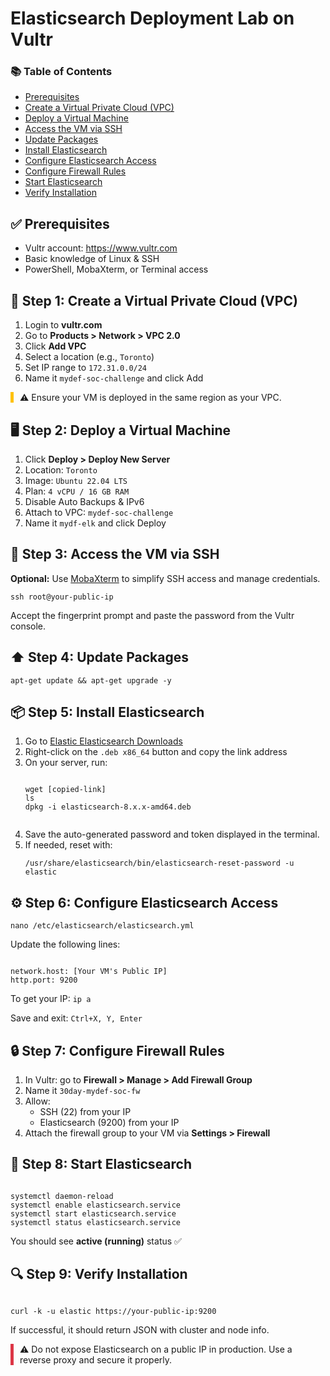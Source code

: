 <h1>Elasticsearch Deployment Lab on Vultr</h1>

<nav>
  <h3>📚 Table of Contents</h3>
  <ul>
    <li><a href="#prerequisites">Prerequisites</a></li>
    <li><a href="#vpc">Create a Virtual Private Cloud (VPC)</a></li>
    <li><a href="#vm">Deploy a Virtual Machine</a></li>
    <li><a href="#ssh">Access the VM via SSH</a></li>
    <li><a href="#update">Update Packages</a></li>
    <li><a href="#install">Install Elasticsearch</a></li>
    <li><a href="#configure">Configure Elasticsearch Access</a></li>
    <li><a href="#firewall">Configure Firewall Rules</a></li>
    <li><a href="#start">Start Elasticsearch</a></li>
    <li><a href="#verify">Verify Installation</a></li>
  </ul>
</nav>

<h2 id="prerequisites">✅ Prerequisites</h2>
<ul>
  <li>Vultr account: <a href="https://www.vultr.com/?ref=9770421-9J" target="_blank">https://www.vultr.com</a></li>
  <li>Basic knowledge of Linux & SSH</li>
  <li>PowerShell, MobaXterm, or Terminal access</li>
</ul>

<h2 id="vpc">🧩 Step 1: Create a Virtual Private Cloud (VPC)</h2>
<ol>
  <li>Login to <strong>vultr.com</strong></li>
  <li>Go to <strong>Products > Network > VPC 2.0</strong></li>
  <li>Click <strong>Add VPC</strong></li>
  <li>Select a location (e.g., <code>Toronto</code>)</li>
  <li>Set IP range to <code>172.31.0.0/24</code></li>
  <li>Name it <code>mydef-soc-challenge</code> and click Add</li>
</ol>
<div class="note" style="border-left: 5px solid #ffc107; padding-left: 10px;">
  ⚠️ Ensure your VM is deployed in the same region as your VPC.
</div>

<h2 id="vm">🖥 Step 2: Deploy a Virtual Machine</h2>
<ol>
  <li>Click <strong>Deploy > Deploy New Server</strong></li>
  <li>Location: <code>Toronto</code></li>
  <li>Image: <code>Ubuntu 22.04 LTS</code></li>
  <li>Plan: <code>4 vCPU / 16 GB RAM</code></li>
  <li>Disable Auto Backups & IPv6</li>
  <li>Attach to VPC: <code>mydef-soc-challenge</code></li>
  <li>Name it <code>mydf-elk</code> and click Deploy</li>
</ol>

<h2 id="ssh">🔐 Step 3: Access the VM via SSH</h2>
<p><strong>Optional:</strong> Use <a href="https://mobaxterm.mobatek.net/download.html" target="_blank">MobaXterm</a> to simplify SSH access and manage credentials.</p>
<pre><code>ssh root@your-public-ip</code></pre>
<p>Accept the fingerprint prompt and paste the password from the Vultr console.</p>

<h2 id="update">⬆️ Step 4: Update Packages</h2>
<pre><code>apt-get update && apt-get upgrade -y</code></pre>

<h2 id="install">📦 Step 5: Install Elasticsearch</h2>
<ol>
  <li>Go to <a href="https://www.elastic.co/downloads/elasticsearch" target="_blank">Elastic Elasticsearch Downloads</a></li>
  <li>Right-click on the <code>.deb x86_64</code> button and copy the link address</li>
  <li>On your server, run:
    <pre><code>
wget [copied-link]
ls
dpkg -i elasticsearch-8.x.x-amd64.deb
    </code></pre>
  </li>
  <li>Save the auto-generated password and token displayed in the terminal.</li>
  <li>If needed, reset with:
    <pre><code>/usr/share/elasticsearch/bin/elasticsearch-reset-password -u elastic</code></pre>
  </li>
</ol>

<h2 id="configure">⚙️ Step 6: Configure Elasticsearch Access</h2>
<pre><code>nano /etc/elasticsearch/elasticsearch.yml</code></pre>
<p>Update the following lines:</p>
<pre><code>
network.host: [Your VM's Public IP]
http.port: 9200
</code></pre>
<p>To get your IP: <code>ip a</code></p>
<p>Save and exit: <code>Ctrl+X, Y, Enter</code></p>

<h2 id="firewall">🔒 Step 7: Configure Firewall Rules</h2>
<ol>
  <li>In Vultr: go to <strong>Firewall > Manage > Add Firewall Group</strong></li>
  <li>Name it <code>30day-mydef-soc-fw</code></li>
  <li>Allow:
    <ul>
      <li>SSH (22) from your IP</li>
      <li>Elasticsearch (9200) from your IP</li>
    </ul>
  </li>
  <li>Attach the firewall group to your VM via <strong>Settings > Firewall</strong></li>
</ol>

<h2 id="start">🚀 Step 8: Start Elasticsearch</h2>
<pre><code>
systemctl daemon-reload
systemctl enable elasticsearch.service
systemctl start elasticsearch.service
systemctl status elasticsearch.service
</code></pre>
<p>You should see <strong>active (running)</strong> status ✅</p>

<h2 id="verify">🔍 Step 9: Verify Installation</h2>
<pre><code>
curl -k -u elastic https://your-public-ip:9200
</code></pre>
<p>If successful, it should return JSON with cluster and node info.</p>

<div class="note" style="border-left: 5px solid #dc3545; padding-left: 10px;">
  ⚠️ Do not expose Elasticsearch on a public IP in production. Use a reverse proxy and secure it properly.
</div>
